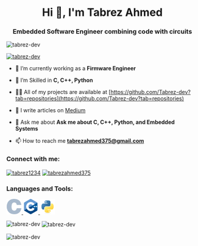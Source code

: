 <h1 align="center">Hi 👋, I'm Tabrez Ahmed</h1>
<h3 align="center">Embedded Software Engineer combining code with circuits</h3>

<p align="left"> <img src="https://komarev.com/ghpvc/?username=tabrez-dev&label=Profile%20views&color=0e75b6&style=flat" alt="tabrez-dev" /> </p>

<p align="left"> <a href="https://github.com/ryo-ma/github-profile-trophy"><img src="https://github-profile-trophy.vercel.app/?username=tabrez-dev" alt="tabrez-dev" /></a> </p>

- 🔭 I’m currently working as a **Firmware Engineer**

- 🌱 I’m Skilled in **C, C++, Python**

- 👨‍💻 All of my projects are available at [https://github.com/Tabrez-dev?tab=repositories](https://github.com/Tabrez-dev?tab=repositories)

- 📝 I write articles on [Medium](https://medium.com/@tabreztalks)

- 💬 Ask me about **Ask me about C, C++, Python, and Embedded Systems**

- 📫 How to reach me **tabrezahmed375@gmail.com**

<h3 align="left">Connect with me:</h3>
<p align="left">
<a href="https://linkedin.com/in/tabrez1234" target="blank"><img align="center" src="https://raw.githubusercontent.com/rahuldkjain/github-profile-readme-generator/master/src/images/icons/Social/linked-in-alt.svg" alt="tabrez1234" height="30" width="40" /></a>
<a href="https://www.leetcode.com/tabrezahmed375" target="blank"><img align="center" src="https://raw.githubusercontent.com/rahuldkjain/github-profile-readme-generator/master/src/images/icons/Social/leet-code.svg" alt="tabrezahmed375" height="30" width="40" /></a>
</p>

<h3 align="left">Languages and Tools:</h3>
<p align="left"> <a href="https://www.cprogramming.com/" target="_blank" rel="noreferrer"> <img src="https://raw.githubusercontent.com/devicons/devicon/master/icons/c/c-original.svg" alt="c" width="40" height="40"/> </a> <a href="https://www.w3schools.com/cpp/" target="_blank" rel="noreferrer"> <img src="https://raw.githubusercontent.com/devicons/devicon/master/icons/cplusplus/cplusplus-original.svg" alt="cplusplus" width="40" height="40"/> </a> <a href="https://www.python.org" target="_blank" rel="noreferrer"> <img src="https://raw.githubusercontent.com/devicons/devicon/master/icons/python/python-original.svg" alt="python" width="40" height="40"/> </a> </p>

<p><img align="left" src="https://github-readme-stats.vercel.app/api/top-langs?username=tabrez-dev&show_icons=true&locale=en&layout=compact" alt="tabrez-dev" /></p>

<p>&nbsp;<img align="center" src="https://github-readme-stats.vercel.app/api?username=tabrez-dev&show_icons=true&locale=en" alt="tabrez-dev" /></p>

<p><img align="center" src="https://github-readme-streak-stats.herokuapp.com/?user=tabrez-dev&" alt="tabrez-dev" /></p>
